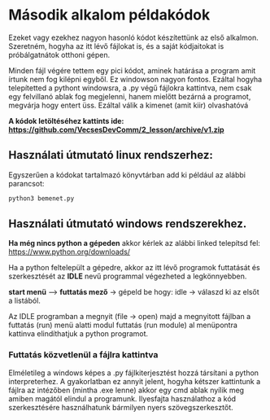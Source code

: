 # Második alkalom példakódok

Ezeket vagy ezekhez nagyon hasonló kódot készítettünk az első alkalmon. Szeretném, hogyha az itt lévő fájlokat is, és a saját kódjaitokat is próbálgatnátok otthoni gépen.

Minden fájl végére tettem egy pici kódot, aminek határása a program amit írtunk nem fog kilépni egyből. Ez windowson nagyon fontos. Ezáltal hogyha telepítetted a pythont windowsra, a .py végű fájlokra kattintva, nem csak egy felvillanó ablak fog megjelenni, hanem mielőtt bezárná a programot, megvárja hogy entert üss. Ezáltal válik a kimenet (amit kiir) olvashatóvá

**A kódok letöltéséhez kattints ide: https://github.com/VecsesDevComm/2_lesson/archive/v1.zip**

## Használati útmutató linux rendszerhez:

Egyszerűen a kódokat tartalmazó könyvtárban add ki például az alábbi parancsot:

```bash
python3 bemenet.py
```

## Használati útmutató windows rendszerekhez.

**Ha még nincs python a gépeden** akkor kérlek az alábbi linked telepítsd fel: https://www.python.org/downloads/

Ha a python feltelepült a gépedre, akkor az itt lévő programok futtatását és szerkesztését az **IDLE** nevű programmal végezheted a legkönnyebben. 

**start menü** --> **futtatás mező** -> gépeld be hogy: idle -> válaszd ki az elsőt a listából.

Az IDLE programban a megnyit (file -> open) majd a megnyitott fájlban a futtatás (run) menü alatti modul futtatás (run module) al menüpontra kattinva elindíthatjuk a python programot.

### Futtatás közvetlenül a fájlra kattintva
Elméletileg a windows képes a .py fájlkiterjesztést hozzá társítani a python interpreterhez. A gyakorlatban ez annyit jelent, hogyha kétszer kattintunk a fájlra az intézőben (mintha .exe lenne) akkor egy cmd ablak nyílik meg amiben magától elindul a programunk. Ilyesfajta használathoz a kód szerkesztésére használhatunk bármilyen nyers szövegszerkesztőt.